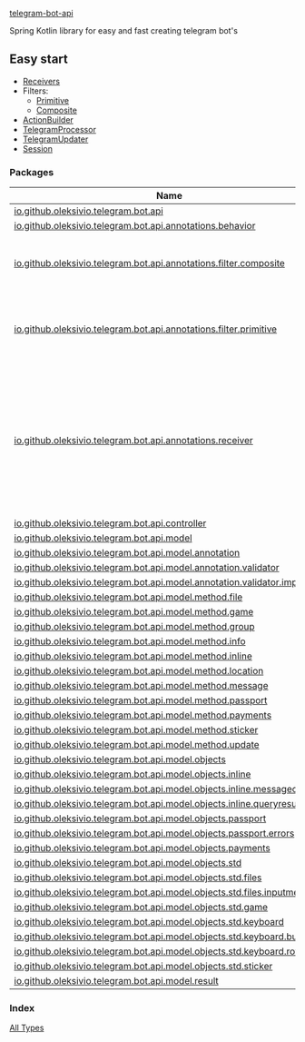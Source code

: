 [telegram-bot-api](./index.md)

Spring Kotlin library for easy and fast creating telegram bot's

## Easy start

* [Receivers](io.github.oleksivio.telegram.bot.api.annotations.receiver/index.md)
* Filters:
  * [Primitive](io.github.oleksivio.telegram.bot.api.annotations.filter.primitive/index.md)
  * [Composite](io.github.oleksivio.telegram.bot.api.annotations.filter.composite/index.md)
* [ActionBuilder](io.github.oleksivio.telegram.bot.api.controller/-action-builder/index.md)
* [TelegramProcessor](io.github.oleksivio.telegram.bot.api.controller/-telegram-processor/index.md)
* [TelegramUpdater](io.github.oleksivio.telegram.bot.api.controller/-telegram-updater/index.md)
* [Session](io.github.oleksivio.telegram.bot.api.annotations.behavior/-session/index.md)

### Packages

| Name | Summary |
|---|---|
| [io.github.oleksivio.telegram.bot.api](io.github.oleksivio.telegram.bot.api/index.md) |  |
| [io.github.oleksivio.telegram.bot.api.annotations.behavior](io.github.oleksivio.telegram.bot.api.annotations.behavior/index.md) |  |
| [io.github.oleksivio.telegram.bot.api.annotations.filter.composite](io.github.oleksivio.telegram.bot.api.annotations.filter.composite/index.md) | Package contains composite telegram types filters |
| [io.github.oleksivio.telegram.bot.api.annotations.filter.primitive](io.github.oleksivio.telegram.bot.api.annotations.filter.primitive/index.md) | Annotations that used for filtering incoming update object.  |
| [io.github.oleksivio.telegram.bot.api.annotations.receiver](io.github.oleksivio.telegram.bot.api.annotations.receiver/index.md) | Package contains all available receivers. Receiver annotation used for  mark function to receive incoming telegram object. |
| [io.github.oleksivio.telegram.bot.api.controller](io.github.oleksivio.telegram.bot.api.controller/index.md) |  |
| [io.github.oleksivio.telegram.bot.api.model](io.github.oleksivio.telegram.bot.api.model/index.md) |  |
| [io.github.oleksivio.telegram.bot.api.model.annotation](io.github.oleksivio.telegram.bot.api.model.annotation/index.md) |  |
| [io.github.oleksivio.telegram.bot.api.model.annotation.validator](io.github.oleksivio.telegram.bot.api.model.annotation.validator/index.md) |  |
| [io.github.oleksivio.telegram.bot.api.model.annotation.validator.impl](io.github.oleksivio.telegram.bot.api.model.annotation.validator.impl/index.md) |  |
| [io.github.oleksivio.telegram.bot.api.model.method.file](io.github.oleksivio.telegram.bot.api.model.method.file/index.md) |  |
| [io.github.oleksivio.telegram.bot.api.model.method.game](io.github.oleksivio.telegram.bot.api.model.method.game/index.md) |  |
| [io.github.oleksivio.telegram.bot.api.model.method.group](io.github.oleksivio.telegram.bot.api.model.method.group/index.md) |  |
| [io.github.oleksivio.telegram.bot.api.model.method.info](io.github.oleksivio.telegram.bot.api.model.method.info/index.md) |  |
| [io.github.oleksivio.telegram.bot.api.model.method.inline](io.github.oleksivio.telegram.bot.api.model.method.inline/index.md) |  |
| [io.github.oleksivio.telegram.bot.api.model.method.location](io.github.oleksivio.telegram.bot.api.model.method.location/index.md) |  |
| [io.github.oleksivio.telegram.bot.api.model.method.message](io.github.oleksivio.telegram.bot.api.model.method.message/index.md) |  |
| [io.github.oleksivio.telegram.bot.api.model.method.passport](io.github.oleksivio.telegram.bot.api.model.method.passport/index.md) |  |
| [io.github.oleksivio.telegram.bot.api.model.method.payments](io.github.oleksivio.telegram.bot.api.model.method.payments/index.md) |  |
| [io.github.oleksivio.telegram.bot.api.model.method.sticker](io.github.oleksivio.telegram.bot.api.model.method.sticker/index.md) |  |
| [io.github.oleksivio.telegram.bot.api.model.method.update](io.github.oleksivio.telegram.bot.api.model.method.update/index.md) |  |
| [io.github.oleksivio.telegram.bot.api.model.objects](io.github.oleksivio.telegram.bot.api.model.objects/index.md) |  |
| [io.github.oleksivio.telegram.bot.api.model.objects.inline](io.github.oleksivio.telegram.bot.api.model.objects.inline/index.md) |  |
| [io.github.oleksivio.telegram.bot.api.model.objects.inline.messagecontent](io.github.oleksivio.telegram.bot.api.model.objects.inline.messagecontent/index.md) |  |
| [io.github.oleksivio.telegram.bot.api.model.objects.inline.queryresult](io.github.oleksivio.telegram.bot.api.model.objects.inline.queryresult/index.md) |  |
| [io.github.oleksivio.telegram.bot.api.model.objects.passport](io.github.oleksivio.telegram.bot.api.model.objects.passport/index.md) |  |
| [io.github.oleksivio.telegram.bot.api.model.objects.passport.errors](io.github.oleksivio.telegram.bot.api.model.objects.passport.errors/index.md) |  |
| [io.github.oleksivio.telegram.bot.api.model.objects.payments](io.github.oleksivio.telegram.bot.api.model.objects.payments/index.md) |  |
| [io.github.oleksivio.telegram.bot.api.model.objects.std](io.github.oleksivio.telegram.bot.api.model.objects.std/index.md) |  |
| [io.github.oleksivio.telegram.bot.api.model.objects.std.files](io.github.oleksivio.telegram.bot.api.model.objects.std.files/index.md) |  |
| [io.github.oleksivio.telegram.bot.api.model.objects.std.files.inputmedia](io.github.oleksivio.telegram.bot.api.model.objects.std.files.inputmedia/index.md) |  |
| [io.github.oleksivio.telegram.bot.api.model.objects.std.game](io.github.oleksivio.telegram.bot.api.model.objects.std.game/index.md) |  |
| [io.github.oleksivio.telegram.bot.api.model.objects.std.keyboard](io.github.oleksivio.telegram.bot.api.model.objects.std.keyboard/index.md) |  |
| [io.github.oleksivio.telegram.bot.api.model.objects.std.keyboard.button](io.github.oleksivio.telegram.bot.api.model.objects.std.keyboard.button/index.md) |  |
| [io.github.oleksivio.telegram.bot.api.model.objects.std.keyboard.row](io.github.oleksivio.telegram.bot.api.model.objects.std.keyboard.row/index.md) |  |
| [io.github.oleksivio.telegram.bot.api.model.objects.std.sticker](io.github.oleksivio.telegram.bot.api.model.objects.std.sticker/index.md) |  |
| [io.github.oleksivio.telegram.bot.api.model.result](io.github.oleksivio.telegram.bot.api.model.result/index.md) |  |

### Index

[All Types](alltypes/index.md)